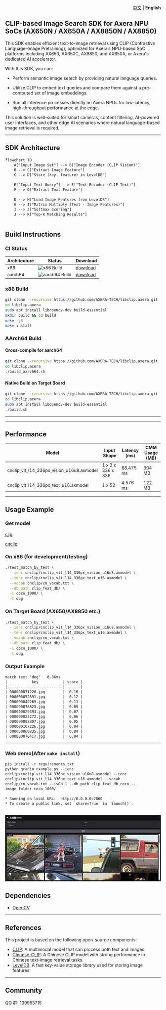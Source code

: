 
<p align="right">
  <a href="README_zh.md">中文</a> | <strong>English</strong>
</p>

## CLIP-based Image Search SDK for Axera NPU SoCs (AX650N / AX650A / AX8850N / AX8850)

This SDK enables efficient text-to-image retrieval using CLIP (Contrastive Language–Image Pretraining), optimized for Axera’s NPU-based SoC platforms including AX650, AX650C, AX8850, and AX650A, or Axera's dedicated AI accelerator.

With this SDK, you can:

- Perform semantic image search by providing natural language queries.

- Utilize CLIP to embed text queries and compare them against a pre-computed set of image embeddings.

- Run all inference processes directly on Axera NPUs for low-latency, high-throughput performance at the edge.

This solution is well-suited for smart cameras, content filtering, AI-powered user interfaces, and other edge AI scenarios where natural language-based image retrieval is required.

---

## SDK Architecture
```mermaid
flowchart TD
    A["Input Image Set"] --> B["Image Encoder (CLIP Vision)"]
    B --> C["Extract Image Feature"]
    C --> D["Store (key, feature) in LevelDB"]

    E["Input Text Query"] --> F["Text Encoder (CLIP Text)"]
    F --> G["Extract Text Feature"]

    D --> H["Load Image Features from LevelDB"]
    G --> I["Matrix Multiply (Text · Image Features)"]
    I --> J["Softmax Scoring"]
    J --> K["Top-K Matching Results"]


```

## Build Instructions

### CI Status

| Architecture | Status | Download |
|--------------|--------|----------|
| x86          | ![x86 Build](https://github.com/AXERA-TECH/libclip.axera/actions/workflows/build.yml/badge.svg?branch=main&label=x86&job=build-x86) |[download](https://nightly.link/AXERA-TECH/libclip.axera/workflows/build/main/build-x86.zip) |
| aarch64      | ![aarch64 Build](https://github.com/AXERA-TECH/libclip.axera/actions/workflows/build.yml/badge.svg?branch=main&label=aarch64&job=build-aarch64) |[download](https://nightly.link/AXERA-TECH/libclip.axera/workflows/build/main/build-aarch64.zip) |


### x86 Build

```bash
git clone --recursive https://github.com/AXERA-TECH/libclip.axera.git
cd libclip.axera
sudo apt install libopencv-dev build-essential 
mkdir build && cd build
make -j8
make install
```

### AArch64 Build

#### Cross-compile for aarch64

```bash
git clone --recursive https://github.com/AXERA-TECH/libclip.axera.git
cd libclip.axera
./build_aarch64.sh
```

#### Native Build on Target Board

```bash
git clone --recursive https://github.com/AXERA-TECH/libclip.axera.git
cd libclip.axera
sudo apt install libopencv-dev build-essential
./build.sh
```
---

---
## Performance

| Model | Input Shape |  Latency (ms) | CMM Usage (MB) |
|-------|------------|--------------|------------|
| cnclip_vit_l14_336px_vision_u16u8.axmodel | 1 x 3 x 336 x 336 |  88.475 ms | 304 MB |
| cnclip_vit_l14_336px_text_u16.axmodel | 1 x 52 |  4.576 ms | 122 MB |
---

## Usage Example

### Get model
[clip](https://huggingface.co/AXERA-TECH/clip)

[cnclip](https://huggingface.co/AXERA-TECH/cnclip)

### On x86 (for development/testing)

```bash
./test_match_by_text \
  --ienc cnclip/cnclip_vit_l14_336px_vision_u16u8.axmodel \
  --tenc cnclip/cnclip_vit_l14_336px_text_u16.axmodel \
  --vocab cnclip/cn_vocab.txt \
  --db_path clip_feat_db/ \
  -i coco_1000/ \
  -t dog
```

### On Target Board (AX650/AX8850 etc.)

```bash
./test_match_by_text \
  --ienc cnclip/cnclip_vit_l14_336px_vision_u16u8.axmodel \
  --tenc cnclip/cnclip_vit_l14_336px_text_u16.axmodel \
  --vocab cnclip/cn_vocab.txt \
  --db_path clip_feat_db/ \
  -i coco_1000/ \
  -t dog
```

### Output Example

```
match text "dog"   8.86ms
|           key           | score |
|-------------------------|-------|
| 000000071226.jpg        |  0.16 |
| 000000052891.jpg        |  0.12 |
| 000000049269.jpg        |  0.11 |
| 000000078823.jpg        |  0.09 |
| 000000029393.jpg        |  0.07 |
| 000000023272.jpg        |  0.06 |
| 000000082807.jpg        |  0.05 |
| 000000107226.jpg        |  0.04 |
| 000000060835.jpg        |  0.04 |
| 000000076417.jpg        |  0.04 |
```

---

### Web demo(After `make install`)
```
pip install -r requirements.txt
python gradio_example.py --ienc cnclip/cnclip_vit_l14_336px_vision_u16u8.axmodel --tenc cnclip/cnclip_vit_l14_336px_text_u16.axmodel --vocab cnclip/cn_vocab.txt --isCN 1 --db_path clip_feat_db_coco --image_folder coco_1000/

* Running on local URL:  http://0.0.0.0:7860
* To create a public link, set `share=True` in `launch()`.
```
![](pyclip/gradio_example.png)
---
## Dependencies

* [OpenCV](https://opencv.org/)

---

## References

This project is based on the following open-source components:
* [CLIP](https://github.com/openai/CLIP): A multimodal model that can process both text and images.
* [Chinese-CLIP](https://github.com/OFA-Sys/Chinese-CLIP): A Chinese CLIP model with strong performance in Chinese text-image retrieval tasks.
* [LevelDB](https://github.com/google/leveldb): A fast key-value storage library used for storing image features.

---

## Community
QQ 群: 139953715
